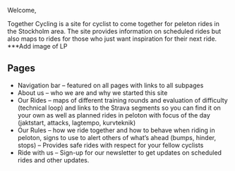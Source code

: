 Welcome,

Together Cycling is a site for cyclist to come together for peleton rides in the Stockholm area. The site provides information on scheduled rides but also maps to rides for those who just want inspiration for their next ride. 
***Add image of LP


## Pages

-	Navigation bar – featured on all pages with links to all subpages
-	About us – who we are and why we started this site
-	Our Rides – maps of different training rounds and evaluation of difficulty (technical loop) and links to the Strava segments so you can find it on your own as well as planned rides in peloton with focus of the day (jaktstart, attacks, lagtempo, kurvteknik)
-	Our Rules – how we ride together and how to behave when riding in peloton, signs to use to alert others of what’s ahead (bumps, hinder, stops) – Provides safe rides with respect for your fellow cyclists
-	Ride with us – Sign-up for our newsletter to get updates on scheduled rides and other updates.
